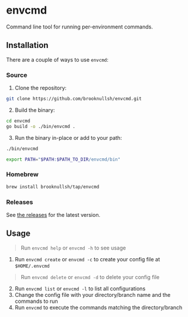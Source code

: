# envcmd

Command line tool for running per-environment commands.

## Installation

There are a couple of ways to use `envcmd`:

### Source

1. Clone the repository:

```sh
git clone https://github.com/brooknullsh/envcmd.git
```

2. Build the binary:

```sh
cd envcmd
go build -o ./bin/envcmd .
```

3. Run the binary in-place or add to your path:

```sh
./bin/envcmd
```

```sh
export PATH="$PATH:$PATH_TO_DIR/envcmd/bin"
```

### Homebrew

```sh
brew install brooknullsh/tap/envcmd
```

### Releases

See [the releases](https://github.com/brooknullsh/envcmd/releases) for the
latest version.

## Usage

> Run `envcmd help` or `envcmd -h` to see usage

1. Run `envcmd create` or `envcmd -c` to create your config file at
`$HOME/.envcmd`

> Run `envcmd delete` or `envcmd -d` to delete your config file

2. Run `envcmd list` or `envcmd -l` to list all configurations
3. Change the config file with your directory/branch name and the commands to
run
4. Run `envcmd` to execute the commands matching the directory/branch
